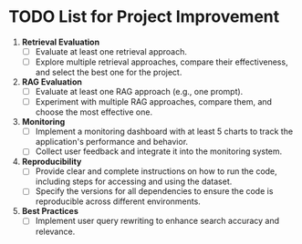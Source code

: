 # TODO List for Project Improvement

1. **Retrieval Evaluation**
   - [ ] Evaluate at least one retrieval approach.
   - [ ] Explore multiple retrieval approaches, compare their effectiveness, and select the best one for the project.

2. **RAG Evaluation**
   - [ ] Evaluate at least one RAG approach (e.g., one prompt).
   - [ ] Experiment with multiple RAG approaches, compare them, and choose the most effective one.

3. **Monitoring**
   - [ ] Implement a monitoring dashboard with at least 5 charts to track the application's performance and behavior.
   - [ ] Collect user feedback and integrate it into the monitoring system.

4. **Reproducibility**
   - [ ] Provide clear and complete instructions on how to run the code, including steps for accessing and using the dataset.
   - [ ] Specify the versions for all dependencies to ensure the code is reproducible across different environments.

5. **Best Practices**
   - [ ] Implement user query rewriting to enhance search accuracy and relevance.
